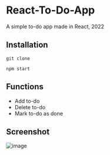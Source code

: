 # React-To-Do-App

A simple to-do app made in React, 2022

## Installation
```
git clone
```

```
npm start
```

## Functions
- Add to-do
- Delete to-do
- Mark to-do as done

## Screenshot

![image](https://github.com/TheanYeeSin/React-To-Do-App/assets/68727045/69976376-e58b-4bef-8af8-255af5cd8c66)
